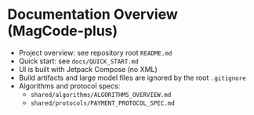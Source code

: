 # Documentation Overview (MagCode-plus)

- Project overview: see repository root `README.md`
- Quick start: see `docs/QUICK_START.md`
- UI is built with Jetpack Compose (no XML)
- Build artifacts and large model files are ignored by the root `.gitignore`
- Algorithms and protocol specs:
  - `shared/algorithms/ALGORITHMS_OVERVIEW.md`
  - `shared/protocols/PAYMENT_PROTOCOL_SPEC.md`
